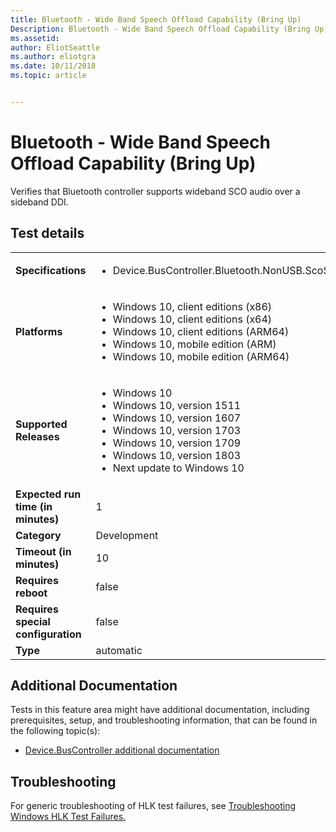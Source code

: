 ```yaml
---
title: Bluetooth - Wide Band Speech Offload Capability (Bring Up)
Description: Bluetooth - Wide Band Speech Offload Capability (Bring Up)
ms.assetid: 
author: EliotSeattle
ms.author: eliotgra
ms.date: 10/11/2018
ms.topic: article


---
```


# Bluetooth - Wide Band Speech Offload Capability (Bring Up)

Verifies that Bluetooth controller supports wideband SCO audio over a sideband DDI.

## Test details
|||
|---|---|
| **Specifications**  | <ul><li>Device.BusController.Bluetooth.NonUSB.ScoSupport</li></ul> |  
| **Platforms**   | <ul><li>Windows 10, client editions (x86)</li><li>Windows 10, client editions (x64)</li><li>Windows 10, client editions (ARM64)</li><li>Windows 10, mobile edition (ARM)</li><li>Windows 10, mobile edition (ARM64)</li></ul> |
| **Supported Releases** | <ul><li>Windows 10</li><li>Windows 10, version 1511</li><li>Windows 10, version 1607</li><li>Windows 10, version 1703</li><li>Windows 10, version 1709</li><li>Windows 10, version 1803</li><li>Next update to Windows 10</li></ul> |
|**Expected run time (in minutes)**| 1 |
|**Category**| Development |
|**Timeout (in minutes)**| 10 |
|**Requires reboot**| false |
|**Requires special configuration**| false |
|**Type**| automatic |




## Additional Documentation
Tests in this feature area might have additional documentation, including prerequisites, setup, and troubleshooting information, that can be found in the following topic(s): <ul><li>[Device.BusController additional documentation](https:\//docs.microsoft.com/en-us/windows-hardware/test/hlk/testref/device-buscontroller-additional-documentation.md)</li></ul>

## Troubleshooting
For generic troubleshooting of HLK test failures, see [Troubleshooting Windows HLK Test Failures.](https://docs.microsoft.com/en-us/windows-hardware/HLK/troubleshooting.html)